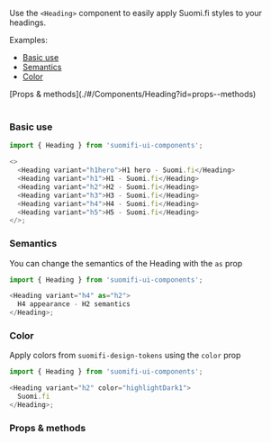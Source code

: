 Use the `<Heading>` component to easily apply Suomi.fi styles to your headings.

Examples:

- [Basic use](./#/Components/Heading?id=basic-use)
- [Semantics](./#/Components/Heading?id=semantics)
- [Color](./#/Components/Heading?id=color)

<div style="margin-bottom: 40px">
  [Props & methods](./#/Components/Heading?id=props--methods)
</div>

### Basic use

```js
import { Heading } from 'suomifi-ui-components';

<>
  <Heading variant="h1hero">H1 hero - Suomi.fi</Heading>
  <Heading variant="h1">H1 - Suomi.fi</Heading>
  <Heading variant="h2">H2 - Suomi.fi</Heading>
  <Heading variant="h3">H3 - Suomi.fi</Heading>
  <Heading variant="h4">H4 - Suomi.fi</Heading>
  <Heading variant="h5">H5 - Suomi.fi</Heading>
</>;
```

### Semantics

You can change the semantics of the Heading with the `as` prop

```js
import { Heading } from 'suomifi-ui-components';

<Heading variant="h4" as="h2">
  H4 appearance - H2 semantics
</Heading>;
```

### Color

Apply colors from `suomifi-design-tokens` using the `color` prop

```js
import { Heading } from 'suomifi-ui-components';

<Heading variant="h2" color="highlightDark1">
  Suomi.fi
</Heading>;
```

### Props & methods
